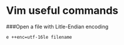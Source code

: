 Vim useful commands
====================

###Open a file with Litle-Endian encoding


	e ++enc=utf-16le filename 